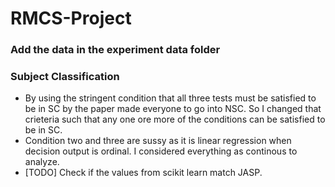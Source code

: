 # RMCS-Project
### Add the data in the experiment data folder

### Subject Classification
- By using the stringent condition that all three tests must be satisfied to be in SC by the paper made everyone to go into NSC. So I changed that crieteria such that any one ore more of the conditions can be satisfied to be in SC.  
- Condition two and three are sussy as it is linear regression when decision output is ordinal. I considered everything as continous to analyze.  
- [TODO] Check if the values from scikit learn match JASP.  
